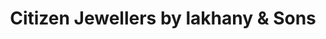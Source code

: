 ---
title: "Citizen Jewellers by lakhany & Sons"
url: /karachi/citizen-jewellers-by-lakhany-und-sons/
shop: Schmuck
---